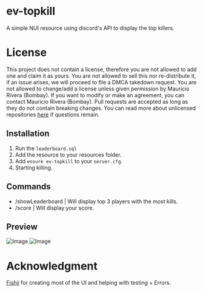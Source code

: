 # ev-topkill
A simple NUI resource using discord's API to display the top killers.

# License
This project does not contain a license, therefore you are not allowed to add one and claim it as yours. You are not allowed to sell this nor re-distribute it, if an issue arises, we will proceed to file a DMCA takedown request. You are not allowed to change/add a license unless given permission by Mauricio Rivera (Bombay). If you want to modify or make an agreement, you can contact Mauricio Rivera (Bombay). Pull requests are accepted as long as they do not contain breaking changes. You can read more about unlicensed repositories [here](https://opensource.stackexchange.com/questions/1720/what-can-i-assume-if-a-publicly-published-project-has-no-license) if questions remain.

## Installation
1) Run the `leaderboard.sql`
2) Add the resource to your resources folder.
3) Add `ensure ev-topkill` to your `server.cfg`.
4) Starting killing.

## Commands
- /showLeaderboard | Will display top 3 players with the most kills.
- /score | Will display your score.

## Preview
![Image](https://fishii.is-horny.wtf/acO5NHmNPe.png)
![Image](https://fishii.is-horny.wtf/7yMHcROgYz.png)
# Acknowledgment
[Fishii](https://github.com/fishiidev) for creating most of the UI and helping with testing + Errors.